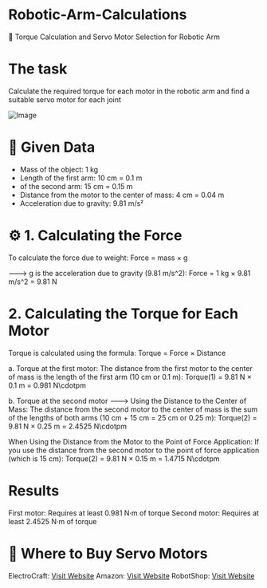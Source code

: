 # Robotic-Arm-Calculations
🦾 Torque Calculation and Servo Motor Selection for Robotic Arm




# The task 
Calculate the required torque for each motor in the robotic arm and find a suitable servo motor for each joint

![Image](https://github.com/user-attachments/assets/0747f5a5-15c1-4e7f-ad17-6754e8d49e2a)







# 📌 Given Data
- Mass of the object: 1 kg
- Length of the first arm: 10 cm = 0.1 m
- of the second arm: 15 cm = 0.15 m
- Distance from the motor to the center of mass: 4 cm = 0.04 m
- Acceleration due to gravity: 9.81 m/s²



# ⚙️ 1. Calculating the Force
To calculate the force due to weight:
Force = mass × g

---> g is the acceleration due to gravity (9.81 m/s^2):
Force = 1 kg × 9.81 m/s^2 = 9.81 N




#  2. Calculating the Torque for Each Motor
Torque is calculated using the formula:
Torque = Force × Distance


a. Torque at the first motor:
The distance from the first motor to the center of mass is the length of the first arm (10 cm or 0.1 m): Torque(1) = 9.81 N × 0.1 m = 0.981 N\cdotpm


b. Torque at the second motor ---> Using the Distance to the Center of Mass: 
The distance from the second motor to the center of mass is the sum of the lengths of both arms (10 cm + 15 cm = 25 cm or 0.25 m):
Torque(2) = 9.81 N × 0.25 m = 2.4525 N\cdotpm

When Using the Distance from the Motor to the Point of Force Application:
If you use the distance from the second motor to the point of force application (which is 15 cm):
Torque(2) = 9.81 N × 0.15 m = 1.4715 N\cdotpm




# Results
First motor: Requires at least 0.981 N·m of torque
Second motor: Requires at least 2.4525 N·m of torque




# 🛒 Where to Buy Servo Motors
ElectroCraft: [Visit Website](https://www.electrocraft.com/)
Amazon: [Visit Website](https://www.amazon.com/)
RobotShop: [Visit Website](https://www.robotshop.com/)
